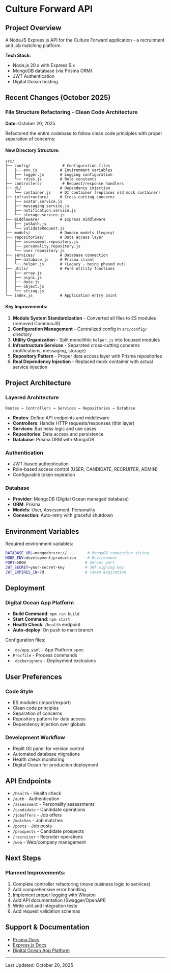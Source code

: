 # Culture Forward API

## Project Overview
A NodeJS Express.js API for the Culture Forward application - a recruitment and job matching platform.

**Tech Stack:**
- Node.js 20.x with Express 5.x
- MongoDB database (via Prisma ORM)
- JWT Authentication
- Digital Ocean hosting

## Recent Changes (October 2025)

### File Structure Refactoring - Clean Code Architecture
**Date:** October 20, 2025

Refactored the entire codebase to follow clean code principles with proper separation of concerns:

#### New Directory Structure:
```
src/
├── config/              # Configuration files
│   ├── env.js          # Environment variables
│   ├── logger.js       # Logging configuration
│   └── roles.js        # Role constants
├── controllers/         # Request/response handlers
├── di/                 # Dependency injection
│   └── container.js    # DI container (replaces old mock container)
├── infrastructure/     # Cross-cutting concerns
│   ├── avatar.service.js
│   ├── messaging.service.js
│   ├── notification.service.js
│   └── storage.service.js
├── middleware/         # Express middleware
│   ├── jwtAuth.js
│   └── validateRequest.js
├── models/             # Domain models (legacy)
├── repositories/       # Data access layer
│   ├── assessment.repository.js
│   ├── personality.repository.js
│   └── user.repository.js
├── services/           # Database connection
│   ├── database.js     # Prisma client
│   └── helper.js       # (Legacy - being phased out)
├── utils/              # Pure utility functions
│   ├── array.js
│   ├── async.js
│   ├── date.js
│   ├── object.js
│   └── string.js
└── index.js            # Application entry point
```

#### Key Improvements:
1. **Module System Standardization** - Converted all files to ES modules (removed CommonJS)
2. **Configuration Management** - Centralized config in `src/config/` directory
3. **Utility Organization** - Split monolithic `helper.js` into focused modules
4. **Infrastructure Services** - Separated cross-cutting concerns (notifications, messaging, storage)
5. **Repository Pattern** - Proper data access layer with Prisma repositories
6. **Real Dependency Injection** - Replaced mock container with actual service injection

## Project Architecture

### Layered Architecture
```
Routes → Controllers → Services → Repositories → Database
```

- **Routes**: Define API endpoints and middleware
- **Controllers**: Handle HTTP requests/responses (thin layer)
- **Services**: Business logic and use cases
- **Repositories**: Data access and persistence
- **Database**: Prisma ORM with MongoDB

### Authentication
- JWT-based authentication
- Role-based access control (USER, CANDIDATE, RECRUITER, ADMIN)
- Configurable token expiration

### Database
- **Provider**: MongoDB (Digital Ocean managed database)
- **ORM**: Prisma
- **Models**: User, Assessment, Personality
- **Connection**: Auto-retry with graceful shutdown

## Environment Variables

Required environment variables:
```bash
DATABASE_URL=mongodb+srv://...      # MongoDB connection string
NODE_ENV=development|production     # Environment
PORT=5000                          # Server port
JWT_SECRET=your-secret-key         # JWT signing key
JWT_EXPIRES_IN=7d                  # Token expiration
```

## Deployment

### Digital Ocean App Platform
- **Build Command**: `npm run build`
- **Start Command**: `npm start`
- **Health Check**: `/health` endpoint
- **Auto-deploy**: On push to main branch

Configuration files:
- `.do/app.yaml` - App Platform spec
- `Procfile` - Process commands
- `.dockerignore` - Deployment exclusions

## User Preferences

### Code Style
- ES modules (import/export)
- Clean code principles
- Separation of concerns
- Repository pattern for data access
- Dependency injection over globals

### Development Workflow
- Replit Git panel for version control
- Automated database migrations
- Health check monitoring
- Digital Ocean for production deployment

## API Endpoints

- `/health` - Health check
- `/auth` - Authentication
- `/assessment` - Personality assessments
- `/candidate` - Candidate operations
- `/joboffers` - Job offers
- `/matches` - Job matches
- `/posts` - Job posts
- `/prospects` - Candidate prospects
- `/recruiter` - Recruiter operations
- `/web` - Web/company management

## Next Steps

### Planned Improvements:
1. Complete controller refactoring (move business logic to services)
2. Add comprehensive error handling
3. Implement proper logging with Winston
4. Add API documentation (Swagger/OpenAPI)
5. Write unit and integration tests
6. Add request validation schemas

## Support & Documentation

- [Prisma Docs](https://www.prisma.io/docs/)
- [Express.js Docs](https://expressjs.com/)
- [Digital Ocean App Platform](https://docs.digitalocean.com/products/app-platform/)

---

Last Updated: October 20, 2025
